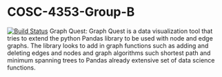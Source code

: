 # COSC-4353-Group-B
[![Build Status](https://app.travis-ci.com/myannuzzi/COSC-4353-Group-B.svg?branch=main)](https://app.travis-ci.com/myannuzzi/COSC-4353-Group-B)
Graph Quest:
Graph Quest is a data visualization tool that tries to extend the python Pandas library to be used with node and edge graphs. The library looks to add in graph functions such as adding and deleting edges and nodes and graph algorithms such shortest path and minimum spanning trees to Pandas already extensive set of data science functions.

